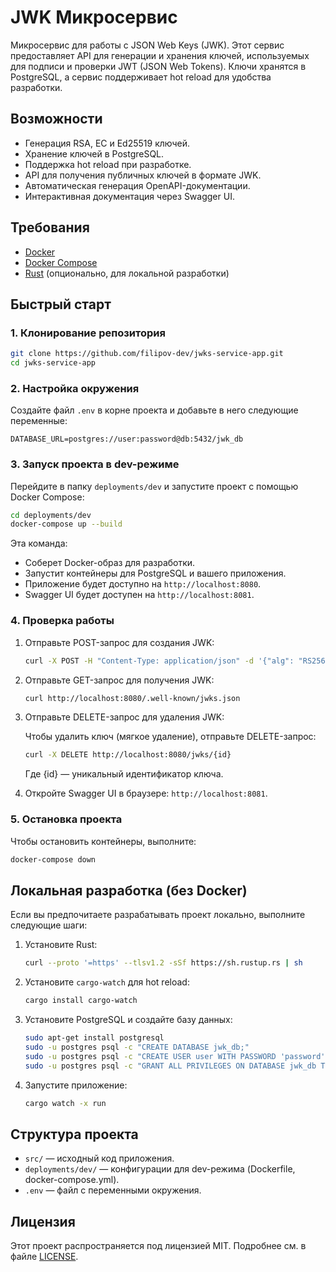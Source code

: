 # JWK Микросервис

Микросервис для работы с JSON Web Keys (JWK). Этот сервис предоставляет API для генерации и хранения ключей, используемых для подписи и проверки JWT (JSON Web Tokens). Ключи хранятся в PostgreSQL, а сервис поддерживает hot reload для удобства разработки.

## Возможности

- Генерация RSA, EC и Ed25519 ключей.
- Хранение ключей в PostgreSQL.
- Поддержка hot reload при разработке.
- API для получения публичных ключей в формате JWK.
- Автоматическая генерация OpenAPI-документации.
- Интерактивная документация через Swagger UI.

## Требования

- [Docker](https://www.docker.com/)
- [Docker Compose](https://docs.docker.com/compose/)
- [Rust](https://www.rust-lang.org/) (опционально, для локальной разработки)

## Быстрый старт

### 1. Клонирование репозитория

```bash
git clone https://github.com/filipov-dev/jwks-service-app.git
cd jwks-service-app
```

### 2. Настройка окружения

Создайте файл `.env` в корне проекта и добавьте в него следующие переменные:

```plaintext
DATABASE_URL=postgres://user:password@db:5432/jwk_db
```

### 3. Запуск проекта в dev-режиме

Перейдите в папку `deployments/dev` и запустите проект с помощью Docker Compose:

```bash
cd deployments/dev
docker-compose up --build
```

Эта команда:
- Соберет Docker-образ для разработки.
- Запустит контейнеры для PostgreSQL и вашего приложения.
- Приложение будет доступно на `http://localhost:8080`.
- Swagger UI будет доступен на `http://localhost:8081`.

### 4. Проверка работы

1. Отправьте POST-запрос для создания JWK:

   ```bash
   curl -X POST -H "Content-Type: application/json" -d '{"alg": "RS256"}' http://localhost:8080/jwks
   ```

2. Отправьте GET-запрос для получения JWK:

   ```bash
   curl http://localhost:8080/.well-known/jwks.json
   ```

3. Отправьте DELETE-запрос для удаления JWK:

   Чтобы удалить ключ (мягкое удаление), отправьте DELETE-запрос:
   
   ```bash
   curl -X DELETE http://localhost:8080/jwks/{id}
   ```
   
   Где {id} — уникальный идентификатор ключа.


4. Откройте Swagger UI в браузере: `http://localhost:8081`.

### 5. Остановка проекта

Чтобы остановить контейнеры, выполните:

```bash
docker-compose down
```

## Локальная разработка (без Docker)

Если вы предпочитаете разрабатывать проект локально, выполните следующие шаги:

1. Установите Rust:

   ```bash
   curl --proto '=https' --tlsv1.2 -sSf https://sh.rustup.rs | sh
   ```

2. Установите `cargo-watch` для hot reload:

   ```bash
   cargo install cargo-watch
   ```

3. Установите PostgreSQL и создайте базу данных:

   ```bash
   sudo apt-get install postgresql
   sudo -u postgres psql -c "CREATE DATABASE jwk_db;"
   sudo -u postgres psql -c "CREATE USER user WITH PASSWORD 'password';"
   sudo -u postgres psql -c "GRANT ALL PRIVILEGES ON DATABASE jwk_db TO user;"
   ```

4. Запустите приложение:

   ```bash
   cargo watch -x run
   ```

## Структура проекта

- `src/` — исходный код приложения.
- `deployments/dev/` — конфигурации для dev-режима (Dockerfile, docker-compose.yml).
- `.env` — файл с переменными окружения.

## Лицензия

Этот проект распространяется под лицензией MIT. Подробнее см. в файле [LICENSE](LICENSE).
